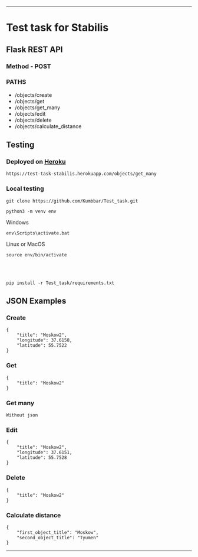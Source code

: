 ***
# Test task for Stabilis
## Flask REST API
### Method - POST
### PATHS
* /objects/create
* /objects/get
* /objects/get_many
* /objects/edit
* /objects/delete
* /objects/calculate_distance

## Testing
### Deployed on [Heroku](https://test-task-stabilis.herokuapp.com/objects/get_many)
```
https://test-task-stabilis.herokuapp.com/objects/get_many
```
### Local testing
```
git clone https://github.com/Kumbbar/Test_task.git
```
```
python3 -m venv env
```
Windows
```
env\Scripts\activate.bat
```
Linux or MacOS
```
source env/bin/activate
```
<br>
<br>

```
pip install -r Test_task/requirements.txt
```
## JSON Examples
### Create
```
{
    "title": "Moskow2",
    "longitude": 37.6158,
    "latitude": 55.7522
}
```
### Get
```
{
    "title": "Moskow2"
}
```

### Get many
```
Without json
```
### Edit
```
{
    "title": "Moskow2",
    "longitude": 37.6151,
    "latitude": 55.7528
}
```
### Delete
```
{
    "title": "Moskow2"
}
```
### Calculate distance
```
{
    "first_object_title": "Moskow",
    "second_object_title": "Tyumen"
}
```
***

